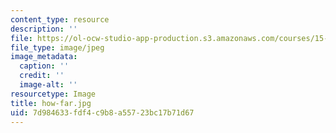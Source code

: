 ```yaml
---
content_type: resource
description: ''
file: https://ol-ocw-studio-app-production.s3.amazonaws.com/courses/15-960-new-executive-thinking-social-impact-technology-projects-fall-2017-spring-2018/7d984633fdf4c9b8a55723bc17b71d67_how-far.jpg
file_type: image/jpeg
image_metadata:
  caption: ''
  credit: ''
  image-alt: ''
resourcetype: Image
title: how-far.jpg
uid: 7d984633-fdf4-c9b8-a557-23bc17b71d67
---
```

